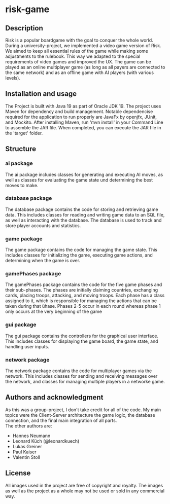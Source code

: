 # risk-game


## Description
Risk is a popular boardgame with the goal to conquer the whole world. During a university-project, we implemented a video game version of Risk. We aimed to keep all essential rules of the game while making some adjustments to the rulebook. This way we adapted to the special requirements of video games and improved the UX. The game can be played as an online multiplayer game (as long as all payers are connected to the same network) and as an offline game with AI players (with various levels).

## Installation and usage
The Project is built with Java 19 as part of Oracle JDK 19. The project uses Maven for dependency and build management. Notable dependencise required for the application to run properly are JavaFx by openjfx, JUnit, and Mockito.
After installing Maven, run 'mvn install' in your Command Line to assemble the JAR file. When completed, you can execute the JAR file in the 'target' folder.

## Structure

### ai package

The ai package includes classes for generating and executing AI moves, as well as classes for evaluating the game state und determining the best moves to make.

### database package

The database package contains the code for storing and retrieving game data. This includes classes for reading and writing game data to an SQL file, as well as interacting with the database. The database is used to track and store player accounts and statistics.

### game package

The game package contains the code for managing the game state. This includes classes for initializing the game, executing game actions, and determining when the game is over.

### gamePhases package

The gamePhases package contains the code for the five game phases and their sub-phases. The phases are initially claiming countries, exchanging cards, placing troops, attacking, and moving troops. Each phase has a class assigned to it, which is responsible for managing the actions that can be taken during that ühase. Phases 2-5 occur in each round whereas phase 1 only occurs at the very beginning of the game

### gui package

The gui package contains the controllers for the graphical user interface. This includes classes for displaying the game board, the game state, and handling user inputs.

### network package

The network package contains the code for multiplayer games via the network. This includes classes for sending and receiving messages over the network, and classes for managing multiple players in a networke game.

## Authors and acknowledgment
As this was a group-project, I don't take credit for all of the code. My main topics were the Client-Server architecture the game logic, the database connection, and the final main integration of all parts.  
The other authors are:
- Hannes Neumann
- Leonard Küch (@leonardkuech)
- Lukas Greiner
- Paul Kaiser
- Valentin Stoll

## License
All images used in the project are free of copyright and royalty. The images as well as the project as a whole may not be used or sold in any commercial way.
